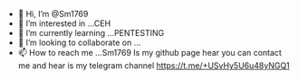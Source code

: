 - 👋 Hi, I’m @Sm1769
- 👀 I’m interested in ...CEH
- 🌱 I’m currently learning ...PENTESTING
- 💞️ I’m looking to collaborate on ...
- 📫 How to reach me ...Sm1769 
     Is my github page hear you can contact me 
     and hear is my telegram channel 
      https://t.me/+USvHy5U6u48yNGQ1

<!---
Sm1769/Sm1769 is a ✨ special ✨ repository because its `README.md` (this file) appears on your GitHub profile.
You can click the Preview link to take a look at your changes.
--->
